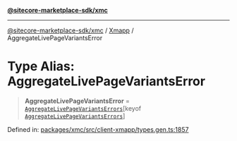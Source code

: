 [**@sitecore-marketplace-sdk/xmc**](../../../../README.md)

***

[@sitecore-marketplace-sdk/xmc](../../../../README.md) / [Xmapp](../README.md) / AggregateLivePageVariantsError

# Type Alias: AggregateLivePageVariantsError

> **AggregateLivePageVariantsError** = [`AggregateLivePageVariantsErrors`](AggregateLivePageVariantsErrors.md)\[keyof [`AggregateLivePageVariantsErrors`](AggregateLivePageVariantsErrors.md)\]

Defined in: [packages/xmc/src/client-xmapp/types.gen.ts:1857](https://github.com/Sitecore/marketplace-sdk/blob/main/packages/xmc/src/client-xmapp/types.gen.ts#L1857)
